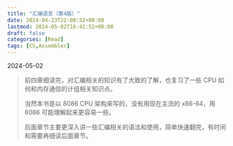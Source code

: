 ```yaml
---
title: "汇编语言（第4版）"
date: 2024-04-23T22:08:52+08:00
lastmod: 2024-05-02T16:41:52+08:00
draft: false
categories: [Read]
tags: [CS,Assembler]
---
```


2024-05-02
> 前四章细读完，对汇编相关的知识有了大致的了解，也复习了一些 CPU 如何和内存通信的计组相关知识点。
>
> 当然本书是以 8086 CPU 架构来写的，没有用现在主流的 x86-64，用 8086 可能理解起来更容易一些。
> 
> 后面章节主要更深入讲一些汇编相关的语法和使用，简单快速翻完，有时间和需要再细读后面章节。
